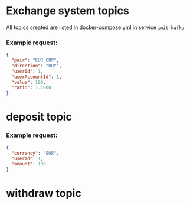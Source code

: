 # Exchange system topics

All topics created are listed in [docker-compose.yml](../docker-compose.yml) in service `init-kafka`

### Example request:

```json
{
  "pair": "EUR_GBP",
  "direction": "BUY",
  "userId": 1,
  "userAccountId": 1,
  "value": 100,
  "ratio": 1.1800
}
```

# deposit topic

### Example request:

```json
{
  "currency": "EUR",
  "userId": 1,
  "amount": 100
}
```

# withdraw topic
